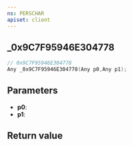 ```yaml
---
ns: PERSCHAR
apiset: client
---
```

## _0x9C7F95946E304778

```c
// 0x9C7F95946E304778
Any _0x9C7F95946E304778(Any p0,Any p1);
```


## Parameters
* **p0**:
* **p1**:

## Return value

